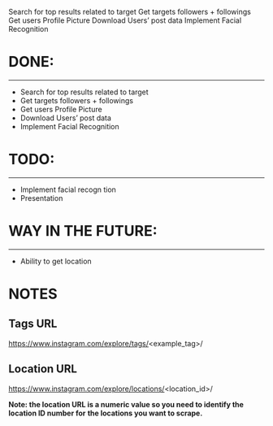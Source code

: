 <DONE> Search for top results related to target
<DONE> Get targets followers + followings
<DONE> Get users Profile Picture
<DONE> Download Users’ post data
<TODO> Implement Facial Recognition






# DONE:
---
- Search for top results related to target 
- Get targets followers + followings
- Get users Profile Picture
- Download Users’ post data
- Implement Facial Recognition

# TODO:
---
- Implement facial recogn   tion
- Presentation


# WAY IN THE FUTURE:
---
- Ability to get location











# NOTES
## Tags URL
https://www.instagram.com/explore/tags/<example_tag>/

## Location URL
https://www.instagram.com/explore/locations/<location_id>/

**Note: the location URL is a numeric value so you need to identify the location ID number for**
**the locations you want to scrape.**


